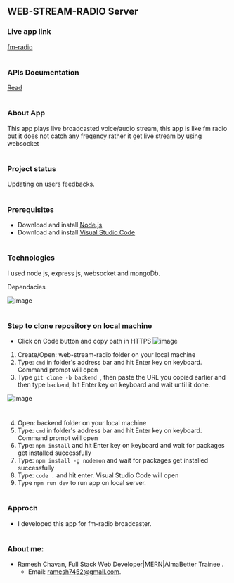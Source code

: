 ## WEB-STREAM-RADIO Server

### Live app link
[fm-radio](https://hingolifm.onrender.com)
#

### APIs Documentation
[Read]()
#

### About App
This app plays live broadcasted voice/audio stream, this app is like fm radio but it does not catch any freqency rather it get live stream by using websocket
#

### Project status
Updating on users feedbacks.
#

### Prerequisites
- Download and install [Node.js](https://nodejs.org/en/download)
- Download and install [Visual Studio Code](https://code.visualstudio.com/download)
#

### Technologies
I used node js, express js, websocket and mongoDb.

Dependacies

![image](https://github.com/rameshgchavan/fm-radio/assets/109573381/0aa6d97c-a684-4112-8352-6f62d53dd949)
#

### Step to clone repository on local machine
- Click on Code button and copy path in HTTPS
![image](https://github.com/rameshgchavan/web-stream-radio/assets/109573381/edd7067a-9fbb-41ba-bd1f-d3ad5f9d2eff)


1. Create/Open: web-stream-radio folder on your local machine
2. Type: `cmd` in folder's address bar and hit Enter key on keyboard. Command prompt will open
3. Type `git clone -b backend `, then paste the URL you copied earlier and then type `backend`, hit Enter key on keyboard and wait until it done.

![image](https://github.com/rameshgchavan/web-stream-radio/assets/109573381/c6b55310-6bb7-4b98-b4ff-db42d44db8a2)
#
4. Open: backend folder on your local machine
5. Type: `cmd` in folder's address bar and hit Enter key on keyboard. Command prompt will open
6. Type: `npm install` and hit Enter key on keyboard and wait for packages get installed successfully
7. Type: `npm install -g nodemon` and wait for packages get installed successfully
8. Type: `code .` and hit enter. Visual Studio Code will open
9. Type `npm run dev` to run app on local server.
#
### Approch
- I developed this app for fm-radio broadcaster.
#

### About me: 
- Ramesh Chavan, Full Stack Web Developer|MERN|AlmaBetter Trainee .
    - Email: ramesh7452@gmail.com.
